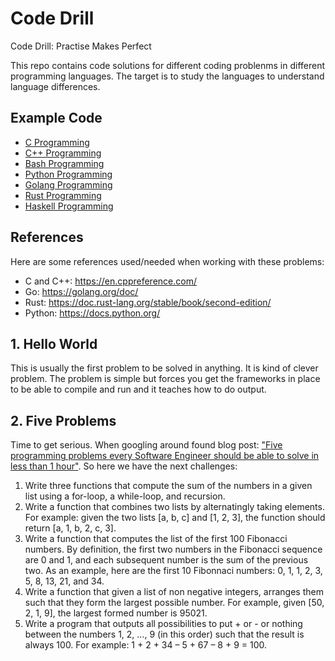 
# Code Drill

Code Drill: Practise Makes Perfect

This repo contains code solutions for different coding problenms in different
programming languages. The target is to study the languages to understand
language differences.

## Example Code

- [C Programming](c/README.md)
- [C++ Programming](cpp/README.md)
- [Bash Programming](sh/README.md)
- [Python Programming](py/README.md)
- [Golang Programming](go/README.md)
- [Rust Programming](rs/README.md)
- [Haskell Programming](hs/README.md)

## References

Here are some references used/needed when working with these problems:

- C and C++: https://en.cppreference.com/
- Go: https://golang.org/doc/
- Rust: https://doc.rust-lang.org/stable/book/second-edition/
- Python: https://docs.python.org/

## 1. Hello World

This is usually the first problem to be solved in anything. It is kind of clever
problem. The problem is simple but forces you get the frameworks in place to be
able to compile and run and it teaches how to do output.

## 2. Five Problems

Time to get serious. When googling around found blog post: ["Five programming
problems every Software Engineer should be able to solve in less than 1
hour"](goo.gl/z23q5U). So here we have the next challenges:

1. Write three functions that compute the sum of the numbers in a given list
   using a for-loop, a while-loop, and recursion.
2. Write a function that combines two lists by alternatingly taking elements.
   For example: given the two lists [a, b, c] and [1, 2, 3], the function should
   return [a, 1, b, 2, c, 3].
3. Write a function that computes the list of the first 100 Fibonacci numbers.
   By definition, the first two numbers in the Fibonacci sequence are 0 and 1,
   and each subsequent number is the sum of the previous two. As an example,
   here are the first 10 Fibonnaci numbers: 0, 1, 1, 2, 3, 5, 8, 13, 21, and 34.
4. Write a function that given a list of non negative integers, arranges them
   such that they form the largest possible number. For example, given
   [50, 2, 1, 9], the largest formed number is 95021.
5. Write a program that outputs all possibilities to put + or - or nothing
   between the numbers 1, 2, ..., 9 (in this order) such that the result is
   always 100. For example: 1 + 2 + 34 – 5 + 67 – 8 + 9 = 100.
